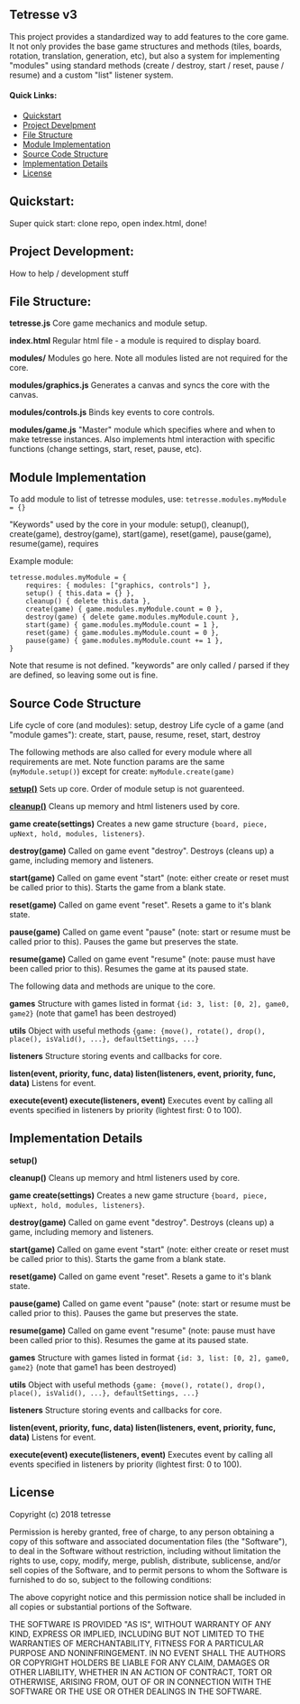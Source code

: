 ## Tetresse v3
This project provides a standardized way to add features to the core game. It not only provides the base game structures and methods (tiles, boards, rotation, translation, generation, etc), but also a system for implementing "modules" using standard methods (create / destroy, start / reset, pause / resume) and a custom "list" listener system.

#### Quick Links:
- [Quickstart](#quickstart)
- [Project Develpment](#dev)
- [File Structure](#files)
- [Module Implementation](#module)
- [Source Code Structure](#src)
- [Implementation Details](#details)
- [License](#license)
<a name="quickstart"></a>
## Quickstart:
Super quick start: clone repo, open index.html, done!
<a name="dev"></a>
## Project Development:
How to help / development stuff
<a name="files"></a>
## File Structure:

**tetresse.js** Core game mechanics and module setup.

**index.html** Regular html file - a module is required to display board.

**modules/** Modules go here. Note all modules listed are not required for the core.

**modules/graphics.js** Generates a canvas and syncs the core with the canvas.

**modules/controls.js** Binds key events to core controls.

**modules/game.js** "Master" module which specifies where and when to make tetresse instances. Also implements html interaction with specific functions (change settings, start, reset, pause, etc).

<a href="module"></a>
## Module Implementation
To add module to list of tetresse modules, use: `tetresse.modules.myModule = {}`

"Keywords" used by the core in your module: setup(), cleanup(), create(game), destroy(game), start(game), reset(game), pause(game), resume(game), requires

Example module:
```
tetresse.modules.myModule = {
    requires: { modules: ["graphics, controls"] },
    setup() { this.data = {} },
    cleanup() { delete this.data },
    create(game) { game.modules.myModule.count = 0 },
    destroy(game) { delete game.modules.myModule.count },
    start(game) { game.modules.myModule.count = 1 },
    reset(game) { game.modules.myModule.count = 0 },
    pause(game) { game.modules.myModule.count += 1 },
}
```
Note that resume is not defined. "keywords" are only called / parsed if they are defined, so leaving some out is fine.
<a href="src"></a>
## Source Code Structure
Life cycle of core (and modules): setup, destroy
Life cycle of a game (and "module games"): create, start, pause, resume, reset, start, destroy

The following methods are also called for every module where all requirements are met. Note function params are the same (`myModule.setup()`) except for create: `myModule.create(game)`

[**setup()**](#details-setup) Sets up core. Order of module setup is not guarenteed.

**[cleanup()](#details-cleanup)** Cleans up memory and html listeners used by core.

**game create(settings)** Creates a new game structure `{board, piece, upNext, hold, modules, listeners}`.

**destroy(game)** Called on game event "destroy". Destroys (cleans up) a game, including memory and listeners.

**start(game)** Called on game event "start" (note: either create or reset must be called prior to this). Starts the game from a blank state.

**reset(game)** Called on game event "reset". Resets a game to it's blank state.

**pause(game)** Called on game event "pause" (note: start or resume must be called prior to this). Pauses the game but preserves the state.

**resume(game)** Called on game event "resume" (note: pause must have been called prior to this). Resumes the game at its paused state.

The following data and methods are unique to the core.

**games** Structure with games listed in format `{id: 3, list: [0, 2], game0, game2}` (note that game1 has been destroyed)

**utils** Object with useful methods `{game: {move(), rotate(), drop(), place(), isValid(), ...}, defaultSettings, ...}`

**listeners** Structure storing events and callbacks for core.

**listen(event, priority, func, data) listen(listeners, event, priority, func, data)** Listens for event.

**execute(event) execute(listeners, event)** Executes event by calling all events specified in listeners by priority (lightest first: 0 to 100).

<a href="details"></a>
## Implementation Details

<a href="detailsSetup"></a>
**setup()**

<a href="detailsCleanup"></a>
**cleanup()** Cleans up memory and html listeners used by core.

<a href="details-create"></a>
**game create(settings)** Creates a new game structure `{board, piece, upNext, hold, modules, listeners}`.

<a href="details-destroy"></a>
**destroy(game)** Called on game event "destroy". Destroys (cleans up) a game, including memory and listeners.

<a href="details-start"></a>
**start(game)** Called on game event "start" (note: either create or reset must be called prior to this). Starts the game from a blank state.

<a href="details-reset"></a>
**reset(game)** Called on game event "reset". Resets a game to it's blank state.

<a href="details-pause"></a>
**pause(game)** Called on game event "pause" (note: start or resume must be called prior to this). Pauses the game but preserves the state.

<a href="details-resume"></a>
**resume(game)** Called on game event "resume" (note: pause must have been called prior to this). Resumes the game at its paused state.

<a href="details-games"></a>
**games** Structure with games listed in format `{id: 3, list: [0, 2], game0, game2}` (note that game1 has been destroyed)

<a href="details-utils"></a>
**utils** Object with useful methods `{game: {move(), rotate(), drop(), place(), isValid(), ...}, defaultSettings, ...}`

<a href="details-listeners"></a>
**listeners** Structure storing events and callbacks for core.

<a href="details-listen"></a>
**listen(event, priority, func, data) listen(listeners, event, priority, func, data)** Listens for event.

<a href="details-execute"></a>
**execute(event) execute(listeners, event)** Executes event by calling all events specified in listeners by priority (lightest first: 0 to 100).

<a href="license"></a>
## License
Copyright (c) 2018 tetresse

Permission is hereby granted, free of charge, to any person obtaining a copy
of this software and associated documentation files (the "Software"), to deal
in the Software without restriction, including without limitation the rights
to use, copy, modify, merge, publish, distribute, sublicense, and/or sell
copies of the Software, and to permit persons to whom the Software is
furnished to do so, subject to the following conditions:

The above copyright notice and this permission notice shall be included in all
copies or substantial portions of the Software.

THE SOFTWARE IS PROVIDED "AS IS", WITHOUT WARRANTY OF ANY KIND, EXPRESS OR
IMPLIED, INCLUDING BUT NOT LIMITED TO THE WARRANTIES OF MERCHANTABILITY,
FITNESS FOR A PARTICULAR PURPOSE AND NONINFRINGEMENT. IN NO EVENT SHALL THE
AUTHORS OR COPYRIGHT HOLDERS BE LIABLE FOR ANY CLAIM, DAMAGES OR OTHER
LIABILITY, WHETHER IN AN ACTION OF CONTRACT, TORT OR OTHERWISE, ARISING FROM,
OUT OF OR IN CONNECTION WITH THE SOFTWARE OR THE USE OR OTHER DEALINGS IN THE
SOFTWARE.
